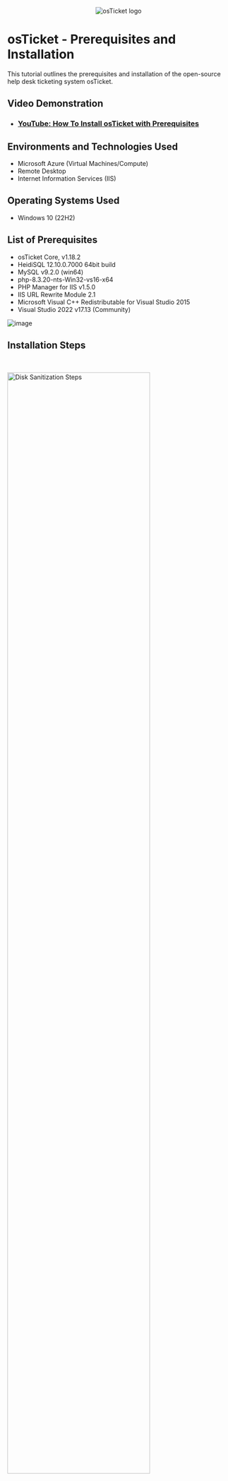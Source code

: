 <p align="center">
<img src="https://i.imgur.com/Clzj7Xs.png" alt="osTicket logo"/>
</p>

<h1>osTicket - Prerequisites and Installation</h1>
This tutorial outlines the prerequisites and installation of the open-source help desk ticketing system osTicket.<br />


<h2>Video Demonstration</h2>

- ### [YouTube: How To Install osTicket with Prerequisites](https://www.youtube.com/watch?v=o-YBDTqX_ZU)

<h2>Environments and Technologies Used</h2>

- Microsoft Azure (Virtual Machines/Compute)
- Remote Desktop
- Internet Information Services (IIS)

<h2>Operating Systems Used </h2>

- Windows 10 (22H2)

<h2>List of Prerequisites</h2>

- osTicket Core, v1.18.2
- HeidiSQL 12.10.0.7000 64bit build
- MySQL v9.2.0 (win64)
- php-8.3.20-nts-Win32-vs16-x64
- PHP Manager for IIS v1.5.0
- IIS URL Rewrite Module 2.1 
- Microsoft Visual C++ Redistributable for Visual Studio 2015
- Visual Studio 2022 v17.13 (Community)

![image](https://github.com/user-attachments/assets/b316e094-837e-41b4-a7f9-f1bf8e62acab)<br/>

<h2>Installation Steps</h2>

<br />

<p>
<img src="https://github.com/user-attachments/assets/8ca00ad8-2185-4006-8140-cee0ba2f2df6" height="80%" width="80%" alt="Disk Sanitization Steps"/>
</p>
<p>
<b>Enable IIS (Internet Information Services) in Windows WITH CGI (Common Gateway Interface)</b><br />
Open a browser tab and type <b>127.0.0.1</b> in the address bar. You should get a message similar to <b>This site can't be reached.</b><br/>

1. Type <b>Control Panel</b> in the search bar and open it. Select `Programs` > `Turn Windows features on or off`
2. Tick :white_square_button: the <b>Internet Information Services</b> box and expand
3. Expand <b>Worldwide Web Services</b> and then <b>Application Development Features</b>
4. Check &#x1F5F9; the <b>CGI</b> box and click `OK`. Once the operation is done, click `Close` and close the <b>Programs</b> window.<br/>
5. Refresh the browser tab and it should open to a tab similar to the image above.
</p>

<br/>


<p>
<img src="https://github.com/user-attachments/assets/f2d1695b-ef7b-426f-9957-16d5a7fa52fc" height="80%" width="80%" alt="Disk Sanitization Steps"/>
</p>

<b>Install PHP Manager for IIS</b></br>
1. Navigate to https://github.com/phpmanager/phpmanager/releases on your browser.
2. Click on the file named <b>PHPManagerForIIS_x64.msi</b>. The file will be downloaded automatically.
3. Double-click the file, click `Next` > accept the terms > `Next` > `Next` > `Install` > `Finish`.<br/><br/>

<p>
<img src="https://github.com/user-attachments/assets/56b5e9aa-532b-4f0e-92f5-a759bb9622ad" height="80%" width="80%" alt="Disk Sanitization Steps"/>
</p>

<b>Install the IIS URL Rewrite Module</b></br>
1. Navigate to https://www.iis.net/downloads/microsoft/url-rewrite.
2. Click on the <b>English: x64 installer</b> file. The file will be downloaded automatically.
3. Double-click the file and accept the terms. Click `Install` and then `Finish`.<br/><br/>

<p>
<img src="https://github.com/user-attachments/assets/7d5ace4d-bb33-4014-bc6f-7c5bb2687cf4" height="80%" width="80%" alt="Disk Sanitization Steps"/>
</p>

<b>Create a folder on the (C:) drive called PHP</b></br>
1. Type <b>File Explorer</b> in the Search bar.
2. Click on the ![laptop](https://github.com/user-attachments/assets/c5c0284b-de55-4fa3-8068-503056ac8200) icon > Double-click the <b>Windows (C:)</b> drive icon
3. Right-click inside the window and select <b>New</b> > <b>Folder</b>. Name the folder <b>PHP</b> and leave the window open.<br/><br/>

<p>
<img src="https://github.com/user-attachments/assets/873bdcb8-9c1e-4321-b785-954b1741076e" height="80%" width="80%" alt="Disk Sanitization Steps"/>
</p>

<b>Download the PHP files</b></br>
1. Go to https://windows.php.net/download#php-8.4.
2. Select the <b>VS16 x64 Non Thread Safe (2025-Apr-08 22:21:54) Zip [30.7MB]</b> file. The file will be downloaded automatically.</br><br/>

<p>
<img src="https://github.com/user-attachments/assets/559b0df8-a4b6-460a-85a2-71a76e14beb1" height="80%" width="80%" alt="Disk Sanitization Steps"/>
</p>

<b>Copy the files from the `php-8.3.20-nts-Win32-vs16-x64` zipped folder into the PHP folder.</b></br>
1. Once downloaded, double-click on the `php-8.3.20-nts-Win32-vs16-x64` zipped folder.
2. Select all the files and copy them (by right-clicking inside the window, clicking `OK` on the <b>Windows Security</b> window pop-up, and clicking on <b>Copy</b>).
3. Open the <b>PHP</b> folder on the <b>(C:)</b> drive and paste the contents of the `php-8.3.20-nts-Win32-vs16-x64` folder inside it.
4. You can close the `php-8.3.20-nts-Win32-vs16-x64` folder.</b></br><br/>

<p>
<img src="https://github.com/user-attachments/assets/7ceb23d1-ce5e-4927-bcba-0dc90c17c478" height="80%" width="80%" alt="Disk Sanitization Steps"/>
</p>

<b>Install Visual C++ Redistributable</b></br>
1. Go to https://www.microsoft.com/en-us/download/details.aspx?id=48145.
2. Click on <b>Download</b>, select <b>vc_redist.x64.exe</b>, and click on <b>Download</b>.
3. Double-click the file, accept the terms and click `Install`. Click `Close`.</br><br/>

<p>
<img src="https://github.com/user-attachments/assets/680b6d8d-ec61-4ab0-a07f-5f47ad453f80" height="80%" width="80%" alt="Disk Sanitization Steps"/>
</p>

<b>Install Visual Studio</b></br>
1. Go to https://visualstudio.microsoft.com/ and click on <b>Download Visual Studio</b>.
2. Once downloaded, double-click the `VisualStudioSetup` file and click `Continue`.
3. In the <b>Workloads</b> section, under <b>Other toolsets</b>, select <b>Data storage and processing</b>.
4. Click `Install`. Once it finishes installing, close the <b>Visual Studio 2022</b> windows.</b></br><br/>

<p>
<img src="https://github.com/user-attachments/assets/68064547-7419-4d8a-9f9b-f50702062368" height="80%" width="80%" alt="Disk Sanitization Steps"/>
</p>

<b>Install MySQL 9.2.0</b></br>
1. Go to https://dev.mysql.com/downloads/mysql/.
2. Download the <b>Windows (x86, 64-bit), MSI Installer</b> file. Click on <b>No thanks, just start my download.</b>
3. Double-click the `mysql-9.2.0-winx64` file in your <b>Downloads</b> folder. Click `Next`, accept the terms and click `Next`.
4. Select `Typical` on the <b>Choose Setup Type</b> section and click `Install`. Click `Finish`.</br>
5. In the <b>MySQL Configurator</b> window, click `Next` until you get to the <b>Accounts and Roles</b> section.
6. Type the word <b>root</b> as your password. Click `Next` until you get to the <b>Apply Configuration</b> section.
7. Once there, click `Execute`. Once that's done, click `Next` and then `Finish`.</br><br/>

<p>
<img src="https://github.com/user-attachments/assets/15dba9f4-8bce-4001-ab48-4b8668dbe845" height="80%" width="80%" alt="Disk Sanitization Steps"/>
</p>

<b>Open IIS as an Administrator</b></br>
1. Type <b>IIS</b> in the search bar and select <b>Run as administrator</b>.</br><br/>

<p>
<img src="https://github.com/user-attachments/assets/018b3d25-1a4c-4628-87d4-6d139a44f321" height="80%" width="80%" alt="Disk Sanitization Steps"/>
</p>

<b>Register PHP from within IIS</b></br>
1. Double-click the <b>PHP Manager</b> icon inside the <b>Internet Information Services (IIS) Manager</b> window.
2. Click on the <b>Register new PHP version</b> link. A window will open.
3. Click on the ellipsis `...`. Double-click on the <b>PHP</b> folder.
4. Double-click the `php-cgi` file and click `OK`.</br><br/>

<p>
<img src="https://github.com/user-attachments/assets/caef7993-ddda-4773-98d2-d4675b16dd76" height="80%" width="80%" alt="Disk Sanitization Steps"/>
</p>

<b>Reload IIS (Open IIS, Stop and Start the server)</b></br>
1. In the <b>Internet Information Services (IIS) Manager</b> window, click on the <b>osTicket-vm...</b> name on the left side under <b>Connections</b>.
2. You'll see a right side-panel open that says <b>Manage Server</b>. There you will have the option to `Restart`, `Start` or `Stop` the server.
3. You can also right-click on the <b>osTicket-vm...</b> name and start or stop there. Stop and start the server once.</br><br/>


<p>
<img src="https://github.com/user-attachments/assets/63333852-7346-4007-9594-62522515e9b2" height="80%" width="80%" alt="Disk Sanitization Steps"/>
</p>

<b>Download osTicket</b></br>
1. Go to https://osticket.com/.
2. Click on <b>Get Started</b>. Navigate to the <b>Open Source</b> column and click on <b>Download</b>.
3. Select the latest osTicket Core version and click on <b>Next Step</b>. Select your desired language and click on <b>Next Step</b>.
4. Do not select any plug ins and click on <b>Next Step</b>. Click on <b>No Thanks</b>.
5. Once downloaded, double click the `osTicket-v1.18.2.zip` file and copy the <b>upload</b> folder.
6. Go to the open <b>Windows (C:)</b> drive folder, double-click the <b>inetpub</b> folder and then double-click the <b>wwwroot</b> folder.
7. Once inside the <b>wwwroot</b> folder, paste the <b>upload</b> folder.
8. Rename the <b>upload</b> folder to <b>osTicket</b>.</br><br/>

<p>
<img src="https://github.com/user-attachments/assets/79a4cd47-aca3-4d81-be75-a986aa529c40" height="80%" width="80%" alt="Disk Sanitization Steps"/>
</p>

<b>Reload IIS</b></br>
1. Open IIS as an Administrator. Stop and Start the server once.</br><br/>

<p>
<img src="https://github.com/user-attachments/assets/ef617686-9734-4ec5-8c51-7ce4cc098ead" height="80%" width="80%" alt="Disk Sanitization Steps"/>
</p>

<b>Open the osTicket local site</b></br>
1. In the <b>Internet Information Services (IIS) Manager</b> window, click on the drop-down arrow on the left side of the <b>osTicket-vm...</b> name.
2. Expand the <b>Sites</b> folder. Expand <b>Default Web Site</b>. Click ONCE on <b>osTicket</b>.
3. On the right side-panel, click on `Browse *:80 (http)`. It should open a new browser tab loading the osTicket site (http://localhost/osTicket/setup/).</br><br/>

<p>
<img src="https://github.com/user-attachments/assets/3f7d5414-ded2-4eb5-a384-a3a09219ee9c" height="80%" width="80%" alt="Disk Sanitization Steps"/>
</p>

<b>Enable extensions</b></br>
1. Note that some extensions are not enabled.
2. Go back to <b>IIS</b> > <b>Sites</b> > <b>Default Web Site</b> > <b>osTicket</b>. Double-click <b>PHP Manager</b>.
3. Click `Enable or disable an extension`. Right-click on the greyed out `php_imap.dll` and select `Enable`. Enable `php_intl.dll`. Enable `php_opcache.dll`.
4. Refresh the <b>osTicket</b> site in your browser and observe the changes. You should have only one extension not enabled.</br><br/>

<p>
<img src="https://github.com/user-attachments/assets/e1ecb51f-b505-4ea1-82b6-224b1cd93aa4" height="80%" width="80%" alt="Disk Sanitization Steps"/>
</p>

<b>Rename ost-sampleconfig.php</b></br>
1. Open <b>File Explorer</b>.
2. Copy and paste this path onto the window's address bar <b>C:\inetpub\wwwroot\osTicket\include</b>.
3. Rename `ost-sampleconfig.php` to `ost-config.php`.</br><br/>

<p>
<img src="https://github.com/user-attachments/assets/a04ebf05-e382-446c-8cbc-9127cbdec2cd" height="80%" width="80%" alt="Disk Sanitization Steps"/>
</p>

<b>Assign Permissions to `ost-config.php`</b></br>
1. Right-click on `ost-config.php` and select <b>Properties</b>.
2. Click on the <b>Security</b> tab. Click on `Advanced` > `Disable inheritance`. Click on `Remove all inherited permissions from this object`.
3. Click `Add` > `Select a principal`. Type <b>Everyone</b> in the <b>Enter the object names to select (examples):</b> box.
4. Click `Check Names` > `OK`. Check the <b>Full control</b> box and click `OK`.
5. In the <b>Advanced Security Settings for ost-config.php</b> window, were it says <b>Name:</b> it should say <b>C:\inetpub\wwwroot\osTicket\include\ost-config.php</b>.
6. Click `Apply` and `OK`. On the <b>ost-config.php Properties</b> window, click `OK`.</br><br/>

<p>
<img src="https://github.com/user-attachments/assets/7bd07e82-156f-4e51-a504-100d388b0eae" height="80%" width="80%" alt="Disk Sanitization Steps"/>
</p>

<b>Continue Setting up osTicket in the browser</b></br>
1. Back in the osTicket Installer browser tab, Click `Continue`.
2. In the <b>System Settings</b> section, in the <b>Helpdesk Name</b> box, type in whatever name you want to give your Helpdesk.
3. In the <b>Default email</b> (receives email from customers) box, type in a made-up email (for this example).
4. In the <b>Admin User</b> section, put in your made-up name, email address (it has to be different from the one in the <b>System Settings</b> section).
5. Choose a username and password. <b>DO NOT</b> click on `Install Now` yet.</br><br/>

<p>
<img src="https://github.com/user-attachments/assets/a732121f-c155-4caf-a75d-e5c8420678a3" height="80%" width="80%" alt="Disk Sanitization Steps"/>
</p>

<b>Install HeidiSQL</b></br>
1. Go to https://www.heidisql.com/.
2. Click on the <b>Downloads</b> tab. Close out any ad pop-up windows.
3. Click on the <b>Installer, 64 bit</b> link. Go to the <b>Downloads</b> folder and double-click on <b>HeidiSQL_12.10.0.7000_Setup</b>.
4. Select <b>Install for all users (recommended)</b>. Accept the agreement and click <b>Next</b> until you get to the <b>Ready to Install</b> section.
5. Click `Install`. Click `Finish`.
6. In the <b>HeidiSQL 12.10.0.7000 - Session manager</b> window, click <b>New</b> on the bottom left side. Use the word <b>root</b> as a password.
7. Click `Open`. Right-click on <b>Unnamed</b> and select <b>Create new</b> > <b>Database</b>.
8. Type <b>osTicket</b> and click `OK`.
9. You will see the new database, <b>osTicket</b>, under the <b>Unnamed</b> panel. However, if you click it, you won't see anything inside of it in the right-side panel.</br><br/>

<p>
<img src="https://github.com/user-attachments/assets/73a6418f-11b6-4905-ba7b-daa26a6e9280" height="80%" width="80%" alt="Disk Sanitization Steps"/>
</p>

<b>Continue Setting up osTicket in the browser</b></br>
1. Go back to the osTicket browser tab.
2. Under the <b>Database Settings</b> section, under <b>MySQL Database:</b>, type the word <b>osTicket</b>.
3. For <b>MySQL Username:</b> type the word <b>root</b> and for <b>MySQL Password:</b> also type <b>root</b>.
4. Click `Install Now!`</br><br/>

<p>
<img src="https://github.com/user-attachments/assets/9a3a8e2a-aaae-4f2e-b4e2-71c7ff82daa4" height="80%" width="80%" alt="Disk Sanitization Steps"/>
</p>

<p>
<img src="https://github.com/user-attachments/assets/935ac7db-2e86-46cb-8373-d75678fc966f" height="80%" width="80%" alt="Disk Sanitization Steps"/>
</p>

<b>Finalizing the installation</b></br>
1. Once the <b>Congratulations!</b> message appears on the osTicket browser tab, right-click on <b>osTicket</b> in the HeidiSQL window.
2. Select <b>Refresh</b> and you should see all the osTicket files on the right-side panel.
3. You can close the <b>HeidiSQL</b> window now.</br><br/>

<p>
<img src="https://github.com/user-attachments/assets/e54b9982-d0f5-4532-98f8-0fec023df326" height="80%" width="80%" alt="Disk Sanitization Steps"/>
</p>

<p>
<img src="https://github.com/user-attachments/assets/30a1df91-6309-425a-aaf5-e0e8a5ee6153" height="80%" width="80%" alt="Disk Sanitization Steps"/>
</p>

<b>Cleanup</b></br>
1. Open <b>File Explorer</b>.
2. Copy and paste this path onto the window's address bar, <b>C:\inetpub\wwwroot\osTicket</b>.
3. Right-click on the <b>setup</b> folder and select <b>Delete</b>.
4. Now, copy and paste this path onto the window's address bar, <b>C:\inetpub\wwwroot\osTicket\include</b>.
5. Right-click on `ost-config.php` and select <b>Properties</b>. In the <b>General</b> tab, go to the <b>Attributes</b> section.
6. Click on the <b>Read-Only</b> box. Click `Apply` and then `OK`.
7. You can now close any open file windows.</br><br/>

<p>
<img src="https://github.com/user-attachments/assets/28d37b92-8265-4df6-8ceb-edcf702a7837" height="80%" width="80%" alt="Disk Sanitization Steps"/>
</p>

<p>
<img src="https://github.com/user-attachments/assets/01f877d5-acb7-4856-869e-b94ec5ecfa3e" height="80%" width="80%" alt="Disk Sanitization Steps"/>
</p>

<b>Log in to osTicket as an Administrator</b></br>
1. Open a browser tab and paste this URL, http://localhost/osTicket/scp/login.php.
2. Using the name and password you created (this was done in the <b>Continue Setting up osTicket in the browser</b> step), log in as an administrator. 

<p>
<img src="https://github.com/user-attachments/assets/f15b7508-8807-4efc-bcdc-d365ee168ed4" height="80%" width="80%" alt="Disk Sanitization Steps"/>
</p>

<b>Open the End User browser tab</b></br>
1. Open a browser tab and paste this URL, http://localhost/osTicket/.
2. This is where an end user would submit a request.</br></br>


